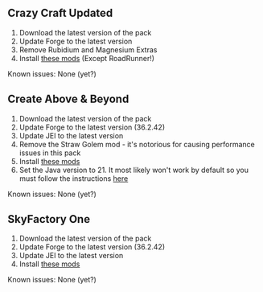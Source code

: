 ## Crazy Craft Updated

1. Download the latest version of the pack
2. Update Forge to the latest version
3. Remove Rubidium and Magnesium Extras
4. Install [these mods](https://github.com/Radk6/MC-Optimization-Guide/blob/main/mods-n-stuff/1.16.5.md#forge) (Except RoadRunner!)

Known issues: None (yet?)

## Create Above & Beyond

1. Download the latest version of the pack
2. Update Forge to the latest version (36.2.42)
3. Update JEI to the latest version
4. Remove the Straw Golem mod - it's notorious for causing performance issues in this pack
5. Install [these mods](https://github.com/Radk6/MC-Optimization-Guide/blob/main/mods-n-stuff/1.16.5.md#forge)
6. Set the Java version to 21. It most likely won't work by default so you must follow the instructions [here](https://github.com/Radk6/MC-Optimization-Guide/blob/main/mods-n-stuff/Java-things.md#1165)

Known issues: None (yet?)

## SkyFactory One

1. Download the latest version of the pack
2. Update Forge to the latest version (36.2.42)
3. Update JEI to the latest version
5. Install [these mods](https://github.com/Radk6/MC-Optimization-Guide/blob/main/mods-n-stuff/1.16.5.md#forge)

Known issues: None (yet?)
